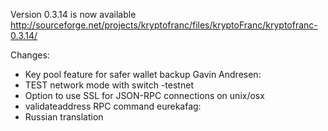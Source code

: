 Version 0.3.14 is now available
http://sourceforge.net/projects/kryptofranc/files/kryptoFranc/kryptofranc-0.3.14/

Changes:
* Key pool feature for safer wallet backup
Gavin Andresen:
* TEST network mode with switch -testnet
* Option to use SSL for JSON-RPC connections on unix/osx
* validateaddress RPC command
eurekafag:
* Russian translation
